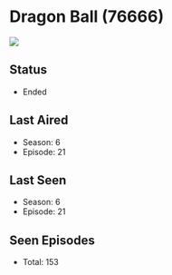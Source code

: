 # Dragon Ball (76666)

<img src="https://dg31sz3gwrwan.cloudfront.net/poster/76666/62001329-0-optimized.jpg" />

## Status
* Ended
## Last Aired
* Season: 6
* Episode: 21
## Last Seen
* Season: 6
* Episode: 21
## Seen Episodes
* Total: 153
